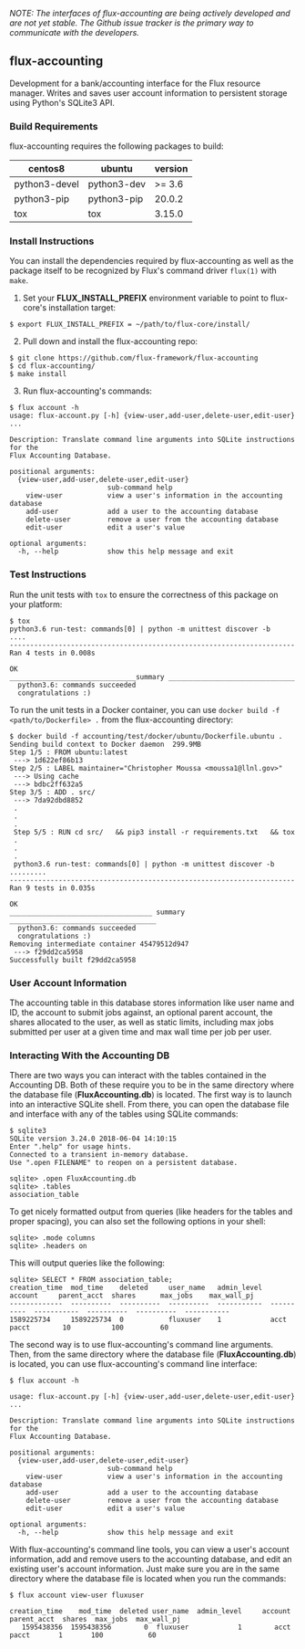 _NOTE: The interfaces of flux-accounting are being actively developed and are not yet stable. The Github issue tracker is the primary way to communicate with the developers._

## flux-accounting

Development for a bank/accounting interface for the Flux resource manager. Writes and saves user account information to persistent storage using Python's SQLite3 API.

### Build Requirements

flux-accounting requires the following packages to build:

| centos8       | ubuntu      | version |
| ------        | --------    | ------- |
| python3-devel | python3-dev | >= 3.6  |
| python3-pip   | python3-pip | 20.0.2  |
| tox           | tox         | 3.15.0  |

### Install Instructions

You can install the dependencies required by flux-accounting as well as the package itself to be recognized by Flux's command driver `flux(1)` with `make`.

1. Set your **FLUX_INSTALL_PREFIX** environment variable to point to flux-core's installation target:

```
$ export FLUX_INSTALL_PREFIX = ~/path/to/flux-core/install/
```

2. Pull down and install the flux-accounting repo:

```
$ git clone https://github.com/flux-framework/flux-accounting
$ cd flux-accounting/
$ make install
```

3. Run flux-accounting's commands:

```
$ flux account -h
usage: flux-account.py [-h] {view-user,add-user,delete-user,edit-user} ...

Description: Translate command line arguments into SQLite instructions for the
Flux Accounting Database.

positional arguments:
  {view-user,add-user,delete-user,edit-user}
                        sub-command help
    view-user           view a user's information in the accounting database
    add-user            add a user to the accounting database
    delete-user         remove a user from the accounting database
    edit-user           edit a user's value

optional arguments:
  -h, --help            show this help message and exit
```

### Test Instructions

Run the unit tests with `tox` to ensure the correctness of this package on your platform:

```
$ tox
python3.6 run-test: commands[0] | python -m unittest discover -b
....
----------------------------------------------------------------------
Ran 4 tests in 0.008s

OK
_______________________________summary _______________________________
  python3.6: commands succeeded
  congratulations :)
```

To run the unit tests in a Docker container, you can use `docker build -f <path/to/Dockerfile> .` from the flux-accounting directory:

```
$ docker build -f accounting/test/docker/ubuntu/Dockerfile.ubuntu .
Sending build context to Docker daemon  299.9MB
Step 1/5 : FROM ubuntu:latest
 ---> 1d622ef86b13
Step 2/5 : LABEL maintainer="Christopher Moussa <moussa1@llnl.gov>"
 ---> Using cache
 ---> bdbc2ff632a5
Step 3/5 : ADD . src/
 ---> 7da92dbd8852
 .
 .
 .
 Step 5/5 : RUN cd src/   && pip3 install -r requirements.txt   && tox
 .
 .
 .
 python3.6 run-test: commands[0] | python -m unittest discover -b
.........
----------------------------------------------------------------------
Ran 9 tests in 0.035s

OK
___________________________________ summary ____________________________________
  python3.6: commands succeeded
  congratulations :)
Removing intermediate container 45479512d947
 ---> f29dd2ca5958
Successfully built f29dd2ca5958
```

### User Account Information

The accounting table in this database stores information like user name and ID, the account to submit jobs against, an optional parent account, the shares allocated to the user, as well as static limits, including max jobs submitted per user at a given time and max wall time per job per user.

### Interacting With the Accounting DB

There are two ways you can interact with the tables contained in the Accounting DB. Both of these require you to be in the same directory where the database file (**FluxAccounting.db**) is located. The first way is to launch into an interactive SQLite shell. From there, you can open the database file and interface with any of the tables using SQLite commands:

```
$ sqlite3
SQLite version 3.24.0 2018-06-04 14:10:15
Enter ".help" for usage hints.
Connected to a transient in-memory database.
Use ".open FILENAME" to reopen on a persistent database.

sqlite> .open FluxAccounting.db
sqlite> .tables
association_table
```

To get nicely formatted output from queries (like headers for the tables and proper spacing), you can also set the following options in your shell:

```
sqlite> .mode columns
sqlite> .headers on
```

This will output queries like the following:

```
sqlite> SELECT * FROM association_table;
creation_time  mod_time    deleted     user_name   admin_level  account     parent_acct  shares      max_jobs    max_wall_pj
-------------  ----------  ----------  ----------  -----------  ----------  -----------  ----------  ----------  -----------
1589225734     1589225734  0           fluxuser    1            acct        pacct        10          100         60  
```

The second way is to use flux-accounting's command line arguments. Then, from the same directory where the database file (**FluxAccounting.db**) is located, you can use flux-accounting's command line interface:

```
$ flux account -h

usage: flux-account.py [-h] {view-user,add-user,delete-user,edit-user} ...

Description: Translate command line arguments into SQLite instructions for the
Flux Accounting Database.

positional arguments:
  {view-user,add-user,delete-user,edit-user}
                        sub-command help
    view-user           view a user's information in the accounting database
    add-user            add a user to the accounting database
    delete-user         remove a user from the accounting database
    edit-user           edit a user's value

optional arguments:
  -h, --help            show this help message and exit
```

With flux-accounting's command line tools, you can view a user's account information, add and remove users to the accounting database, and edit an existing user's account information. Just make sure you are in the same directory where the database file is located when you run the commands:

```
$ flux account view-user fluxuser

creation_time    mod_time  deleted user_name  admin_level     account parent_acct  shares  max_jobs  max_wall_pj
   1595438356  1595438356        0  fluxuser            1        acct       pacct       1       100           60
```
